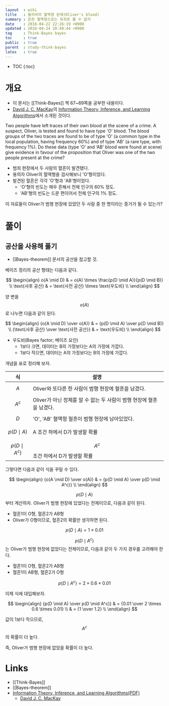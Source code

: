 ```yaml
---
layout  : wiki
title   : 올리버의 혈액형 문제(Oliver's blood)
summary : 흔한 혈액형으로는 유죄로 몰 수 없지
date    : 2018-04-22 22:26:19 +0900
updated : 2018-04-24 20:49:44 +0900
tag     : Think-Bayes bayes
toc     : true
public  : true
parent  : study-think-bayes
latex   : true
---
```

* TOC
{:toc}

# 개요

* 이 문서는 [[Think-Bayes]] 책 67~69쪽을 공부한 내용이다.
* [David J. C. MacKay](https://en.wikipedia.org/wiki/David_J._C._MacKay )의 [Information Theory, Inference, and Learning Algorithms](http://www.inference.org.uk/itprnn/book.pdf )에서 소개된 것이다.

>
Two people have left traces of their own blood at the scene of a crime.
A suspect, Oliver, is tested and found to have type 'O' blood.
The blood groups of the two traces are found to be of type 'O'
(a common type in the local population, having frequency 60%)
and of type 'AB' (a rare type, with frequency 1%).
Do these data (type ‘O’ and ‘AB’ blood were found at scene)
give evidence in favour of the proposition
that Oliver was one of the two people present at the crime?

* 범죄 현장에서 두 사람의 혈흔이 발견됐다.
* 용의자 Oliver의 혈액형을 검사해보니 'O'형이었다.
* 발견된 혈흔은 각각 'O'형과 'AB'형이었다.
    * 'O'형의 빈도는 매우 흔해서 전체 인구의 60% 정도.
    * 'AB'형의 빈도는 드문 편이어서 전체 인구의 1% 정도.

>
이 자료들이 Oliver가 범행 현장에 있었던 두 사람 중 한 명이라는 증거가 될 수 있는가?


# 풀이

## 공산을 사용해 풀기

* [[Bayes-theorem]] 문서의 공산을 참고할 것.

베이즈 정리의 공산 형태는 다음과 같다.

$$
\begin{align}
o(A \mid D) & = o(A) \times \frac{p(D \mid A)}{p(D \mid B)} \\
\text{사후 공산} & = \text{사전 공산} \times \text{우도비} \\
\end{align}
$$

양 변을 $$o(A)$$로 나누면 다음과 같이 된다.

$$
\begin{align}
{o(A \mid D) \over o(A)} & = {p(D \mid A) \over p(D \mid B)} \\
{\text{사후 공산} \over \text{사전 공산}} & = \text{우도비} \\
\end{align}
$$

* 우도비(Bayes factor; 베이즈 요인)
    * 1보다 크면, 데이터는 B의 가정보다는 A의 가정에 가깝다.
    * 1보다 작으면, 데이터는 A의 가정보다는 B의 가정에 가깝다.

개념을 표로 정리해 보자.

| 식                | 설명                                                                 |
|-------------------|----------------------------------------------------------------------|
| $$A$$             | Oliver와 또다른 한 사람이 범행 현장에 혈흔을 남겼다.                 |
| $$A^c$$           | Oliver가 아닌 정체를 알 수 없는 두 사람이 범행 현장에 혈흔을 남겼다. |
| $$D$$             | 'O', 'AB' 혈액형 혈흔이 범행 현장에 남아있었다.                      |
| $$p(D \mid A)$$   | A 조건 하에서 D가 발생할 확률                                        |
| $$p(D \mid A^c)$$ | $$A^c$$ 조건 하에서 D가 발생할 확률                                  |

그렇다면 다음과 같이 식을 꾸밀 수 있다.

$$
\begin{align}
{o(A \mid D) \over o(A)} & = {p(D \mid A) \over p(D \mid A^c)} \\
\end{align}
$$

$$p(D \mid A)$$ 부터 계산하자. Oliver가 범행 현장에 있었다는 전제이므로, 다음과 같이 된다.

* 혈흔1이 O형, 혈흔2가 AB형
* Oliver가 O형이므로, 혈흔2의 확률만 생각하면 된다.

$$p(D \mid A) = 1 \times 0.01 $$

$$p(D \mid A^c)$$ 는 Oliver가 범행 현장에 없었다는 전제이므로, 다음과 같이 두 가지 경우를 고려해야 한다.

* 혈흔1이 O형, 혈흔2가 AB형
* 혈흔1이 AB형, 혈흔2가 O형

$$p(D \mid A^c) = 2 \times 0.6 \times 0.01 $$

이제 식에 대입해보자.

$$
\begin{align}
{p(D \mid A) \over p(D \mid A^c)}
    & = {0.01 \over 2 \times 0.6 \times 0.01} \\
    & = {1 \over 1.2} \\
\end{align}
$$

값이 1보다 작으므로, $$A^c$$의 확률이 더 높다.

즉, Oliver가 범행 현장에 없었을 확률이 더 높다.


# Links

* [[Think-Bayes]]
* [[Bayes-theorem]]
* [Information Theory, Inference, and Learning Algorithms(PDF)](http://www.inference.org.uk/itprnn/book.pdf )
    * [David J. C. MacKay](https://en.wikipedia.org/wiki/David_J._C._MacKay )
